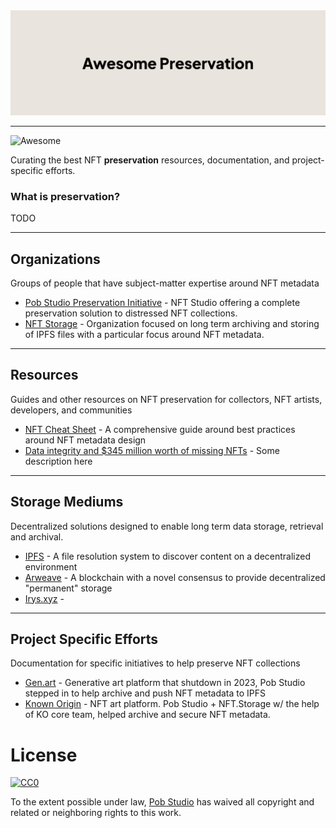<img src="./media/banner.png" >

---

![Awesome](https://cdn.rawgit.com/sindresorhus/awesome/d7305f38d29fed78fa85652e3a63e154dd8e8829/media/badge.svg)

Curating the best NFT **preservation** resources, documentation, and project-specific efforts.

### What is preservation?

TODO

---

## Organizations 
Groups of people that have subject-matter expertise around NFT metadata 

* [Pob Studio Preservation Initiative](https://pob.studio/preserve) - NFT Studio offering a complete preservation solution to distressed NFT collections.
* [NFT Storage](https://nft.storage) - Organization focused on long term archiving and storing of IPFS files with a particular focus around NFT metadata.

---

## Resources
Guides and other resources on NFT preservation for collectors, NFT artists, developers, and communities

* [NFT Cheat Sheet](https://www.pob.studio/learn/metadata-cheat-sheet) - A comprehensive guide around best practices around NFT metadata design
* [Data integrity and $345 million worth of missing NFTs](https://blog.nft.storage/posts/2022-04-04-missing-nfts) - Some description here
---

## Storage Mediums
Decentralized solutions designed to enable long term data storage, retrieval and archival.

* [IPFS](https://ipfs.tech/) - A file resolution system to discover content on a decentralized environment
* [Arweave](https://arweave.org/) - A blockchain with a novel consensus to provide decentralized "permanent" storage
* [Irys.xyz](https://irys.xyz/) - 

---

## Project Specific Efforts
Documentation for specific initiatives to help preserve NFT collections 

* [Gen.art](./projects/gen-art.md) - Generative art platform that shutdown in 2023, Pob Studio stepped in to help archive and push NFT metadata to IPFS
* [Known Origin](./projects/) - NFT art platform. Pob Studio + NFT.Storage w/ the help of KO core team, helped archive and secure NFT metadata.

# License

[![CC0](https://licensebuttons.net/p/zero/1.0/88x31.png)](https://creativecommons.org/publicdomain/zero/1.0/)

To the extent possible under law, [Pob Studio](https://pob.studio) has waived all copyright and related or neighboring rights to this work.